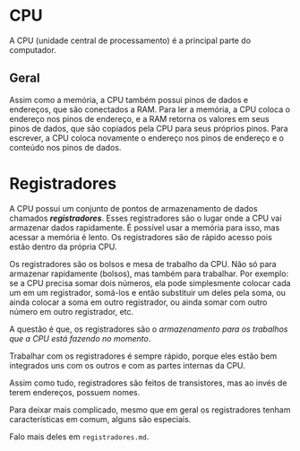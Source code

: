 # CPU

A CPU (unidade central de processamento) é a principal parte do computador.

## Geral

Assim como a memória, a CPU também possui pinos de dados e endereços, que são conectados a RAM. Para ler a memória, a CPU coloca o endereço nos pinos de endereço, e a RAM retorna os valores em seus pinos de dados, que são copiados pela CPU para seus próprios pinos. Para escrever, a CPU coloca novamente o endereço nos pinos de endereço e o conteúdo nos pinos de dados.

# Registradores

A CPU possui um conjunto de pontos de armazenamento de dados chamados ***registradores***. Esses registradores são o lugar onde a CPU vai armazenar dados rapidamente. É possível usar a memória para isso, mas acessar a memória é lento. Os registradores são de rápido acesso pois estão dentro da própria CPU.

Os registradores são os bolsos e mesa de trabalho da CPU. Não só para armazenar rapidamente (bolsos), mas também para trabalhar. Por exemplo: se a CPU precisa somar dois números, ela pode simplesmente colocar cada um em um registrador, somá-los e então substituir um deles pela soma, ou ainda colocar a soma em outro registrador, ou ainda somar com outro número em outro registrador, etc.

A questão é que, os registradores são o _armazenamento para os trabalhos que a CPU está fazendo no momento_.

Trabalhar com os registradores é sempre rápido, porque eles estão bem integrados uns com os outros e com as partes internas da CPU.

Assim como tudo, registradores são feitos de transistores, mas ao invés de terem endereços, possuem nomes.

Para deixar mais complicado, mesmo que em geral os registradores tenham características em comum, alguns são especiais.

Falo mais deles em `registradores.md`.
